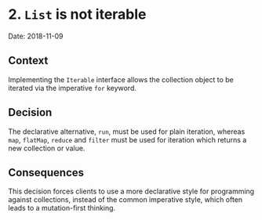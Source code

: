 # 2. `List` is not iterable

Date: 2018-11-09

## Context

Implementing the `Iterable` interface allows the collection object to be iterated via the imperative `for` keyword.

## Decision

The declarative alternative, `run`, must be used for plain iteration,
whereas `map`, `flatMap`, `reduce` and `filter` must be used for iteration which returns a new collection or value.

## Consequences

This decision forces clients to use a more declarative style for programming against collections,
instead of the common imperative style, which often leads to a mutation-first thinking.